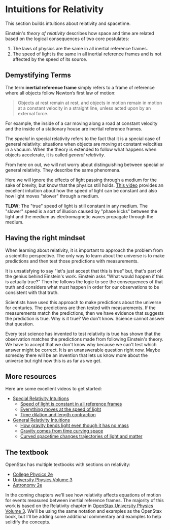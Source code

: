 # Intuitions for Relativity

This section builds intuitions about relativity and spacetime.

Einstein's _theory of relativity_ describes how space and time are related based
on the logical consequences of two core postulates:

1. The laws of physics are the same in all inertial reference frames.
2. The speed of light is the same in all inertial reference frames and is not
   affected by the speed of its source.

## Demystifying Terms

The term **inertial reference frame** simply refers to a frame of reference where
all objects follow Newton’s first law of motion:

> Objects at rest remain at rest, and objects in motion remain in motion at a
> constant velocity in a straight line, unless acted upon by an external force.

For example, the inside of a car moving along a road at constant velocity and the
inside of a stationary house are inertial reference frames.

The _special_ in special relativity refers to the fact that it is a special case
of general relativity: situations when objects are moving at constant velocities
in a vacuum. When the theory is extended to follow what happens when objects
accelerate, it is called _general relativity_.

From here on out, we will not worry about distinguishing between special or
general relativity. They describe the same phenomena.

Here we will ignore the effects of light passing through a medium for the sake
of brevity, but know that the physics still holds.
[This video](https://youtu.be/KTzGBJPuJwM?si=YbBgHIcYyOL3UuSA) provides an
excellent intuition about how the speed of light can be constant and also how
light moves "slower" through a medium.

**TLDW**; The "true" speed of light is still constant in any medium. The "slower"
speed is a sort of illusion caused by "phase kicks" between the light and the
medium as electromagnetic waves propagate through the medium.

## Having the right mindset

When learning about relativity, it is important to approach the problem from a
scientific perspective. The only way to learn about the universe is to make
predictions and then test those predictions with measurements.

It is unsatisfying to say "let's just accept that this is true" but, that's part
of the genius behind Einstein's work. Einstein asks "What would happen if this
is actually true?" Then he follows the logic to see the consequences of that
truth and considers what must happen in order for our observations to be
consistent with that truth.

Scientists have used this approach to make predictions about the universe for
centuries. The predictions are then tested with measurements. If the
measurements match the predictions, then we have evidence that suggests the
prediction is true. Why is it true? We don't know. Science cannot answer that
question.

Every test science has invented to test relativity is true has shown that the
observation matches the predictions made from following Einstein's theory. We
have to accept that we don't know why because we can't test which answer might
be correct. It is an unanswerable question right now. Maybe someday there will
be an invention that lets us know more about the universe but right now this is
as far as we get.

## More resources

Here are some excellent videos to get started:

- [Special Relativity Intuitions](https://www.youtube.com/playlist?list=PLawLaqps30oBmdbw_D-AI1RQUoCO7Wr1K)
  - [Speed of light is constant in all reference frames](https://youtu.be/hi57CA3GZy4?si=MbhF4UMP-ILTdM9f)
  - [Everything moves at the speed of light](https://youtu.be/TJmgKdc7H34?si=CBHYgsgn1oh3ilZj)
  - [Time dilation and length contraction](https://youtu.be/Vitf8YaVXhc?si=6pxbwYXaXpaWUPXw)
- [General Relativity Intuitions](https://www.youtube.com/playlist?list=PLawLaqps30oAcpVd4r-wj8hGodzpPRYTT)
  - [How gravity bends light even though it has no mass](https://youtu.be/05jFhuRs-w0)
  - [Gravity comes from time curving space](https://youtu.be/OpOER8Eec2A)
  - [Curved spacetime changes trajectories of light and matter](https://www.youtube.com/watch?v=S78h8zQwQe0)


## The textbook

OpenStax has multiple textbooks with sections on relativity:

- [College Physics 2e](https://openstax.org/books/college-physics-2e/pages/28-introduction-to-special-relativity)
- [University Physics Volume 3](https://openstax.org/books/university-physics-volume-3/pages/5-introduction)
- [Astronomy 2e](https://openstax.org/books/astronomy-2e/pages/24-1-introducing-general-relativity)

In the coming chapters we'll see how relativity affects equations of motion for
events measured between inertial reference frames. The majority of this work is
based on the Relativity chapter in
[OpenStax University Physics Volume 3](https://openstax.org/books/university-physics-volume-3/pages/5-5-the-lorentz-transformation).
We'll be using the same notation and examples as the OpenStax book, but I'll be
adding some additional commentary and examples to help solidify the concepts.
